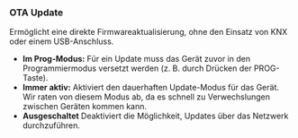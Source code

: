 ﻿### OTA Update

Ermöglicht eine direkte Firmwareaktualisierung, ohne den Einsatz von KNX oder einem USB-Anschluss.

- **Im Prog-Modus:** Für ein Update muss das Gerät zuvor in den Programmiermodus versetzt werden (z. B. durch Drücken der PROG-Taste).
- **Immer aktiv:** Aktiviert den dauerhaften Update-Modus für das Gerät. Wir raten von diesem Modus ab, da es schnell zu Verwechslungen zwischen Geräten kommen kann.
- **Ausgeschaltet** Deaktiviert die Möglichkeit, Updates über das Netzwerk durchzuführen.

